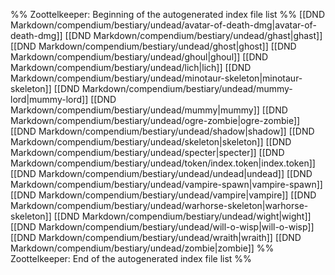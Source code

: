 %% Zoottelkeeper: Beginning of the autogenerated index file list  %%
 [[DND Markdown/compendium/bestiary/undead/avatar-of-death-dmg|avatar-of-death-dmg]]
 [[DND Markdown/compendium/bestiary/undead/ghast|ghast]]
 [[DND Markdown/compendium/bestiary/undead/ghost|ghost]]
 [[DND Markdown/compendium/bestiary/undead/ghoul|ghoul]]
 [[DND Markdown/compendium/bestiary/undead/lich|lich]]
 [[DND Markdown/compendium/bestiary/undead/minotaur-skeleton|minotaur-skeleton]]
 [[DND Markdown/compendium/bestiary/undead/mummy-lord|mummy-lord]]
 [[DND Markdown/compendium/bestiary/undead/mummy|mummy]]
 [[DND Markdown/compendium/bestiary/undead/ogre-zombie|ogre-zombie]]
 [[DND Markdown/compendium/bestiary/undead/shadow|shadow]]
 [[DND Markdown/compendium/bestiary/undead/skeleton|skeleton]]
 [[DND Markdown/compendium/bestiary/undead/specter|specter]]
 [[DND Markdown/compendium/bestiary/undead/token/index.token|index.token]]
 [[DND Markdown/compendium/bestiary/undead/undead|undead]]
 [[DND Markdown/compendium/bestiary/undead/vampire-spawn|vampire-spawn]]
 [[DND Markdown/compendium/bestiary/undead/vampire|vampire]]
 [[DND Markdown/compendium/bestiary/undead/warhorse-skeleton|warhorse-skeleton]]
 [[DND Markdown/compendium/bestiary/undead/wight|wight]]
 [[DND Markdown/compendium/bestiary/undead/will-o-wisp|will-o-wisp]]
 [[DND Markdown/compendium/bestiary/undead/wraith|wraith]]
 [[DND Markdown/compendium/bestiary/undead/zombie|zombie]]
%% Zoottelkeeper: End of the autogenerated index file list  %%
